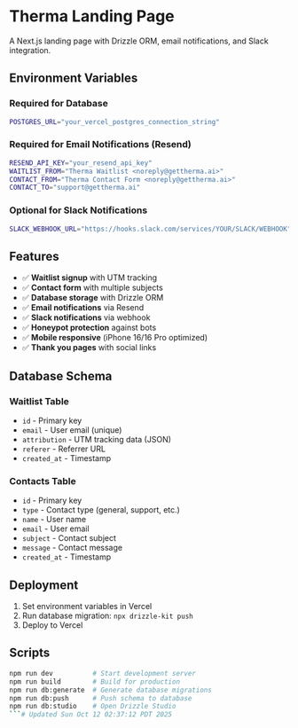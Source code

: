 # Therma Landing Page

A Next.js landing page with Drizzle ORM, email notifications, and Slack integration.

## Environment Variables

### Required for Database
```bash
POSTGRES_URL="your_vercel_postgres_connection_string"
```

### Required for Email Notifications (Resend)
```bash
RESEND_API_KEY="your_resend_api_key"
WAITLIST_FROM="Therma Waitlist <noreply@gettherma.ai>"
CONTACT_FROM="Therma Contact Form <noreply@gettherma.ai>"
CONTACT_TO="support@gettherma.ai"
```

### Optional for Slack Notifications
```bash
SLACK_WEBHOOK_URL="https://hooks.slack.com/services/YOUR/SLACK/WEBHOOK"
```

## Features

- ✅ **Waitlist signup** with UTM tracking
- ✅ **Contact form** with multiple subjects
- ✅ **Database storage** with Drizzle ORM
- ✅ **Email notifications** via Resend
- ✅ **Slack notifications** via webhook
- ✅ **Honeypot protection** against bots
- ✅ **Mobile responsive** (iPhone 16/16 Pro optimized)
- ✅ **Thank you pages** with social links

## Database Schema

### Waitlist Table
- `id` - Primary key
- `email` - User email (unique)
- `attribution` - UTM tracking data (JSON)
- `referer` - Referrer URL
- `created_at` - Timestamp

### Contacts Table
- `id` - Primary key
- `type` - Contact type (general, support, etc.)
- `name` - User name
- `email` - User email
- `subject` - Contact subject
- `message` - Contact message
- `created_at` - Timestamp

## Deployment

1. Set environment variables in Vercel
2. Run database migration: `npx drizzle-kit push`
3. Deploy to Vercel

## Scripts

```bash
npm run dev          # Start development server
npm run build        # Build for production
npm run db:generate  # Generate database migrations
npm run db:push      # Push schema to database
npm run db:studio    # Open Drizzle Studio
```# Updated Sun Oct 12 02:37:12 PDT 2025
